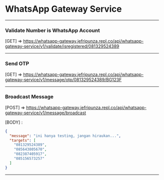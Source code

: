 # WhatsApp Gateway Service

---

### Validate Number is WhatsApp Account
[GET] => https://whatsapp-gateway.jefripunza.repl.co/api/whatsapp-gateway-service/v1/validate/isregistered/081329524389

---

### Send OTP
[GET] => https://whatsapp-gateway.jefripunza.repl.co/api/whatsapp-gateway-service/v1/message/otp/081329524389/BG123F

---

### Broadcast Message
[POST] => https://whatsapp-gateway.jefripunza.repl.co/api/whatsapp-gateway-service/v1/message/broadcast

[BODY] :
```json
{
  "message": "ini hanya testing, jangan hiraukan...",
  "targets": [
    "081329524389",
    "085643805670",
    "082387405917",
    "085156573257"
  ]
}
```

---
